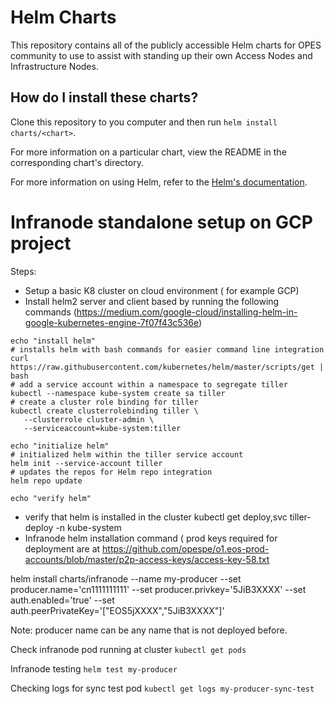 # Helm Charts

This repository contains all of the publicly accessible Helm charts for OPES community to use to assist with standing up their own Access Nodes and Infrastructure Nodes.

## How do I install these charts?

Clone this repository to you computer and then run `helm install charts/<chart>`.

For more information on a particular chart, view the README in the corresponding chart's directory.

For more information on using Helm, refer to the [Helm's documentation](https://github.com/kubernetes/helm#docs).


# Infranode standalone setup on GCP project 
Steps:
* Setup a basic K8 cluster on cloud environment ( for example GCP)
* Install helm2 server and client based by running the following commands  (https://medium.com/google-cloud/installing-helm-in-google-kubernetes-engine-7f07f43c536e)
``` #!/usr/bin/env bash
echo "install helm"
# installs helm with bash commands for easier command line integration
curl https://raw.githubusercontent.com/kubernetes/helm/master/scripts/get | bash
# add a service account within a namespace to segregate tiller
kubectl --namespace kube-system create sa tiller
# create a cluster role binding for tiller
kubectl create clusterrolebinding tiller \
   --clusterrole cluster-admin \
   --serviceaccount=kube-system:tiller

echo "initialize helm"
# initialized helm within the tiller service account
helm init --service-account tiller
# updates the repos for Helm repo integration
helm repo update

echo "verify helm" 
```

* verify that helm is installed in the cluster
kubectl get deploy,svc tiller-deploy -n kube-system
* Infranode helm installation command ( prod keys required for deployment are at https://github.com/opespe/o1.eos-prod-accounts/blob/master/p2p-access-keys/access-key-58.txt

helm install charts/infranode --name my-producer --set producer.name='cn1111111111' --set producer.privkey='5JiB3XXXX' --set auth.enabled='true' --set auth.peerPrivateKey='["EOS5jXXXX"\,"5JiB3XXXX"]'

Note: producer name can be any name that is not deployed before.

Check infranode pod running at cluster
``` kubectl get pods ```

Infranode testing
``` helm test my-producer ```

Checking logs for sync test pod
``` kubectl get logs my-producer-sync-test ```